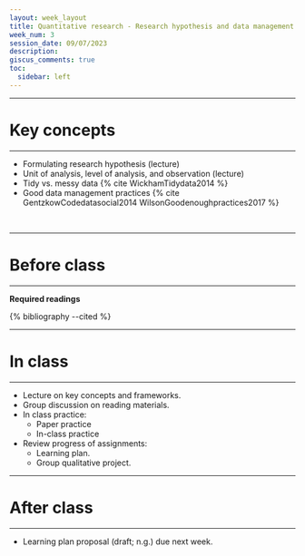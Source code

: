 ```yaml
---
layout: week_layout
title: Quantitative research - Research hypothesis and data management
week_num: 3
session_date: 09/07/2023
description:
giscus_comments: true
toc:
  sidebar: left
---
```


---
# Key concepts
---

- Formulating research hypothesis (lecture)
- Unit of analysis, level of analysis, and observation (lecture)
- Tidy vs. messy data {% cite WickhamTidydata2014 %}
- Good data management practices {% cite GentzkowCodedatasocial2014 WilsonGoodenoughpractices2017 %}

<br>

---
# Before class
---

**Required readings**

{% bibliography --cited %}

---
# In class
---

- Lecture on key concepts and frameworks.
- Group discussion on reading materials.
- In class practice:
	- Paper practice
	- In-class practice
- Review progress of assignments:
	- Learning plan.
	- Group qualitative project.

---
# After class
---

- Learning plan proposal (draft; n.g.) due next week.
